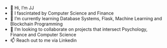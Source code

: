 - 👋 Hi, I’m JJ
- 👀 I fascintated by Computer Science and Finance
- 🌱 I’m currently learning Database Systems, Flask, Machine Learning and Blockchain Programming
- 💞️ I’m looking to collaborate on projects that intersect Psychology, Finance and Computer Science
- 📫 Reach out to me via Linkedin

<!---
Takhar1/Takhar1 is a ✨ special ✨ repository because its `README.md` (this file) appears on your GitHub profile.
You can click the Preview link to take a look at your changes.
--->
